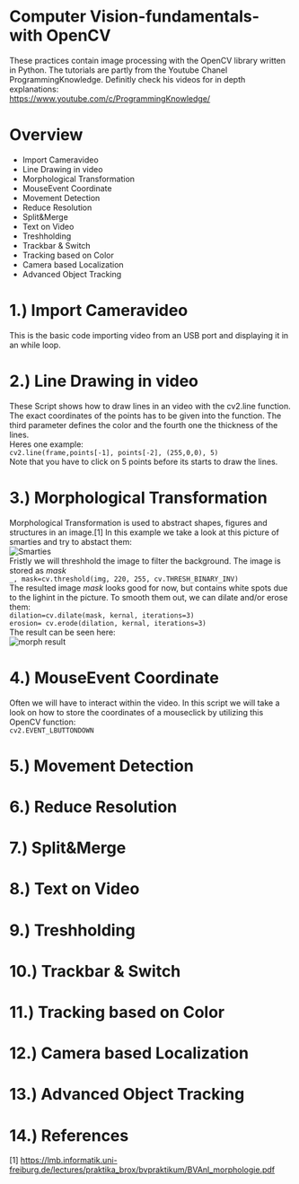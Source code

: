 # Computer Vision-fundamentals-with OpenCV
These practices contain image processing with the OpenCV library written in Python. The tutorials are partly from the Youtube Chanel ProgrammingKnowledge. Definitly check his videos for in depth explanations: <br />
https://www.youtube.com/c/ProgrammingKnowledge/

# Overview
- Import Cameravideo
- Line Drawing in video
- Morphological Transformation
- MouseEvent Coordinate
- Movement Detection
- Reduce Resolution
- Split&Merge
- Text on Video
- Treshholding
- Trackbar & Switch
- Tracking based on Color
- Camera based Localization
- Advanced Object Tracking

# 1.) Import Cameravideo
This is the basic code importing video from an USB port and displaying it in an while loop. 



# 2.) Line Drawing in video
These Script shows how to draw lines in an video with the cv2.line function. The exact coordinates of the points has to be given into the function. The third parameter defines the color and the fourth one the thickness of the lines.<br /> Heres one example:<br />
```cv2.line(frame,points[-1], points[-2], (255,0,0), 5)``` <br />
Note that you have to click on 5 points before its starts to draw the lines.
# 3.) Morphological Transformation
Morphological Transformation is used to abstract shapes, figures and structures in an image.[1] In this example we take a look at this picture of smarties and try to abstact them: <br />
![Smarties](https://github.com/Buestue/Computer-Vision-practices/blob/master/smarties.png?raw=true) <br />
Fristly we will threshhold the image to filter the background. The image is stored as _mask_ <br />
```_, mask=cv.threshold(img, 220, 255, cv.THRESH_BINARY_INV)``` <br />
The resulted image _mask_ looks good for now, but contains white spots due to the lighint in the picture. To smooth them out, we can dilate and/or erose them: <br />
```dilation=cv.dilate(mask, kernal, iterations=3)``` <br />
```erosion= cv.erode(dilation, kernal, iterations=3)``` <br />
The result can be seen here: <br />
![morph result](https://github.com/Buestue/Computer-Vision-practices/blob/master/morph_result.PNG?raw=true) <br />



# 4.) MouseEvent Coordinate
Often we will have to interact within the video. In this script we will take a look on how to store the coordinates of a mouseclick by utilizing this OpenCV function: <br/>
```cv2.EVENT_LBUTTONDOWN``` <br />
# 5.) Movement Detection
# 6.) Reduce Resolution
# 7.) Split&Merge
# 8.) Text on Video
# 9.) Treshholding
# 10.) Trackbar & Switch
# 11.) Tracking based on Color
# 12.) Camera based Localization
# 13.) Advanced Object Tracking
# 14.) References
[1] https://lmb.informatik.uni-freiburg.de/lectures/praktika_brox/bvpraktikum/BVAnl_morphologie.pdf
